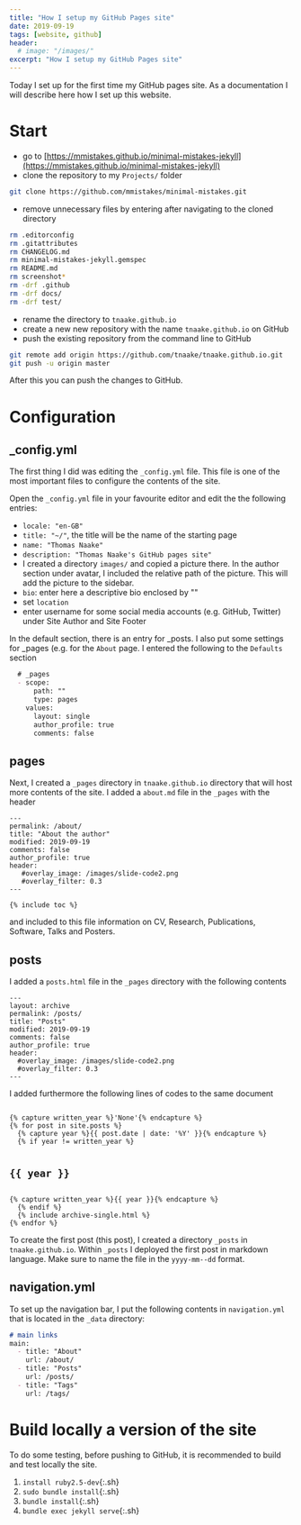 ```yaml
---
title: "How I setup my GitHub Pages site" 
date: 2019-09-19
tags: [website, github]
header: 
  # image: "/images/"
excerpt: "How I setup my GitHub Pages site"
---
```


Today I set up for the first time my GitHub pages site. As a documentation I 
will describe here how I set up this website. 

# Start

* go to 
[https://mmistakes.github.io/minimal-mistakes-jekyll](https://mmistakes.github.io/minimal-mistakes-jekyll)
* clone the repository to my `Projects/` folder 
```sh
git clone https://github.com/mmistakes/minimal-mistakes.git
```
* remove unnecessary files by entering after navigating to the cloned directory
```sh 
rm .editorconfig
rm .gitattributes
rm CHANGELOG.md
rm minimal-mistakes-jekyll.gemspec
rm README.md
rm screenshot*
rm -drf .github
rm -drf docs/
rm -drf test/
```
* rename the directory to `tnaake.github.io`
* create a new new repository with the name `tnaake.github.io` on GitHub
* push the existing repository from the command line to GitHub
```sh
git remote add origin https://github.com/tnaake/tnaake.github.io.git
git push -u origin master
```

After this you can push the changes to GitHub. 

# Configuration

## _config.yml 
The first thing I did was editing the `_config.yml` file. This file is one of the 
most important files to configure the contents of the site. 

Open the `_config.yml` file in your favourite editor and edit the the following entries: 
* `locale: "en-GB"` 
* `title: "~/"`, the title will be the name of the starting page
* `name: "Thomas Naake"`
* `description: "Thomas Naake's GitHub pages site"`
* I created a directory `images/` and copied a picture there. In the author 
section under avatar, I included the relative path of the picture. This will 
add the picture to the sidebar.
* `bio`: enter here a descriptive bio enclosed by ""
* set `location`
* enter username for some social media accounts (e.g. GitHub, Twitter) under 
Site Author and Site Footer

In the default section, there is an entry for _posts. I also put some settings 
for _pages (e.g. for the `About` page. 
I entered the following to the `Defaults` section

```markdown
  # _pages
  - scope: 
      path: ""
      type: pages
    values: 
      layout: single
      author_profile: true
      comments: false
```

## pages
Next, I created a `_pages` directory in `tnaake.github.io` directory that 
will host more contents of the site. I added a `about.md` file in the `_pages` 
with the header 

```
---
permalink: /about/
title: "About the author"
modified: 2019-09-19
comments: false
author_profile: true
header:
   #overlay_image: /images/slide-code2.png
   #overlay_filter: 0.3
---

{% include toc %}
```
and included to this file information on CV, Research, Publications, Software, 
Talks and Posters. 


## posts 
I added a `posts.html` file in the `_pages` directory with the following 
contents

```
---
layout: archive
permalink: /posts/
title: "Posts"
modified: 2019-09-19
comments: false
author_profile: true
header:
  #overlay_image: /images/slide-code2.png
  #overlay_filter: 0.3
---
```

I added furthermore the following lines of codes to the same document

<code>
{% capture written_year %}'None'{% endcapture %}
{% for post in site.posts %}
  {% capture year %}{{ post.date | date: '%Y' }}{% endcapture %}
  {% if year != written_year %}
    <h2 id="{{ year | slugify }}" class="archive__subtitle">{{ year }}</h2>
{% capture written_year %}{{ year }}{% endcapture %}
  {% endif %}
  {% include archive-single.html %}	
{% endfor %}
</code>


To create the first post (this post), I created a directory `_posts` in 
`tnaake.github.io`. Within `_posts` I deployed the first post in markdown
language. Make sure to name the file in the `yyyy-mm--dd` format.

## navigation.yml
To set up the navigation bar, I put the following contents in `navigation.yml` 
that is located in the `_data` directory: 

```markdown
# main links
main:
  - title: "About"
    url: /about/
  - title: "Posts"
    url: /posts/
  - title: "Tags"
    url: /tags/
```

# Build locally a version of the site

To do some testing, before pushing to GitHub, it is recommended to build and 
test locally the site. 

1. `install ruby2.5-dev`{:.sh} 
2. `sudo bundle install`{:.sh} 
3. `bundle install`{:.sh} 
4. `bundle exec jekyll serve`{:.sh} 

